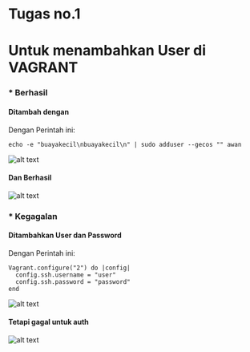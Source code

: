 # Tugas no.1

# Untuk menambahkan User di VAGRANT

### * Berhasil
#### Ditambah dengan
Dengan Perintah ini:
```
echo -e "buayakecil\nbuayakecil\n" | sudo adduser --gecos "" awan
```
![alt text](https://github.com/ariya01/Cloud/blob/master/no.1/gambar/Screenshot%20from%202018-03-13%2003-21-01.png)
#### Dan Berhasil
![alt text](https://github.com/ariya01/Cloud/blob/master/no.1/gambar/Screenshot%20from%202018-03-13%2003-21-13.png)
### * Kegagalan 
#### Ditambahkan User dan Password
Dengan Perintah ini:
```
Vagrant.configure("2") do |config|
  config.ssh.username = "user"
  config.ssh.password = "password"
end
```
![alt text](https://github.com/ariya01/Cloud/blob/master/no.1/gambar/Screenshot%20from%202018-03-13%2003-06-43.png)
#### Tetapi gagal untuk auth
![alt text](https://github.com/ariya01/Cloud/blob/master/no.1/gambar/Screenshot%20from%202018-03-13%2003-06-27.png)

